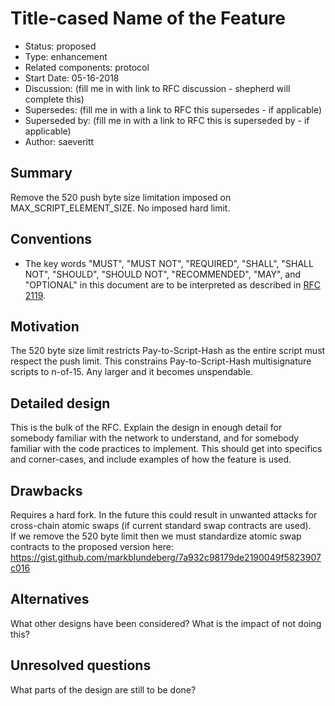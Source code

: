 # Title-cased Name of the Feature

- Status: proposed
- Type: enhancement
- Related components: protocol
- Start Date: 05-16-2018
- Discussion: (fill me in with link to RFC discussion - shepherd will complete this) 
- Supersedes: (fill me in with a link to RFC this supersedes - if applicable)
- Superseded by: (fill me in with a link to RFC this is superseded by - if applicable)
- Author: saeveritt

## Summary

Remove the 520 push byte size limitation imposed on MAX_SCRIPT_ELEMENT_SIZE. 
No imposed hard limit.

## Conventions
- The key words "MUST", "MUST NOT", "REQUIRED", "SHALL", "SHALL NOT", "SHOULD", "SHOULD NOT", "RECOMMENDED", "MAY", and "OPTIONAL" in this document are to be interpreted as described in [RFC 2119](http://tools.ietf.org/html/rfc2119).

## Motivation

The 520 byte size limit restricts Pay-to-Script-Hash as the entire script must respect the push limit. This constrains Pay-to-Script-Hash multisignature scripts to n-of-15. Any larger and it becomes unspendable.

## Detailed design

This is the bulk of the RFC. Explain the design in enough detail for somebody familiar
with the network to understand, and for somebody familiar with the code practices to implement.
This should get into specifics and corner-cases, and include examples of how the feature is used.

## Drawbacks

Requires a hard fork.
In the future this could result in unwanted attacks for cross-chain atomic swaps (if current standard swap contracts are used).  
If we remove the 520 byte limit then we must standardize atomic swap contracts to the proposed version here:
https://gist.github.com/markblundeberg/7a932c98179de2190049f5823907c016

## Alternatives

What other designs have been considered? What is the impact of not doing this?

## Unresolved questions

What parts of the design are still to be done?
